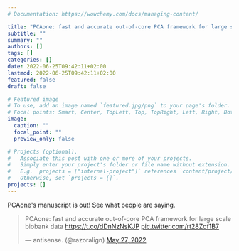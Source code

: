```yaml
---
# Documentation: https://wowchemy.com/docs/managing-content/

title: "PCAone: fast and accurate out-of-core PCA framework for large scale biobank data"
subtitle: ""
summary: ""
authors: []
tags: []
categories: []
date: 2022-06-25T09:42:11+02:00
lastmod: 2022-06-25T09:42:11+02:00
featured: false
draft: false

# Featured image
# To use, add an image named `featured.jpg/png` to your page's folder.
# Focal points: Smart, Center, TopLeft, Top, TopRight, Left, Right, BottomLeft, Bottom, BottomRight.
image:
  caption: ""
  focal_point: ""
  preview_only: false

# Projects (optional).
#   Associate this post with one or more of your projects.
#   Simply enter your project's folder or file name without extension.
#   E.g. `projects = ["internal-project"]` references `content/project/deep-learning/index.md`.
#   Otherwise, set `projects = []`.
projects: []
---
```


PCAone's manuscript is out! See what people are saying.


<blockquote class="twitter-tweet"><p lang="en" dir="ltr">PCAone: fast and accurate out-of-core PCA framework for large scale biobank data <a href="https://t.co/dDnNzNsKJP">https://t.co/dDnNzNsKJP</a> <a href="https://t.co/rt28Zof1B7">pic.twitter.com/rt28Zof1B7</a></p>&mdash; antisense. (@razoralign) <a href="https://twitter.com/razoralign/status/1530214595440148481?ref_src=twsrc%5Etfw">May 27, 2022</a></blockquote> <script async src="https://platform.twitter.com/widgets.js" charset="utf-8"></script>
